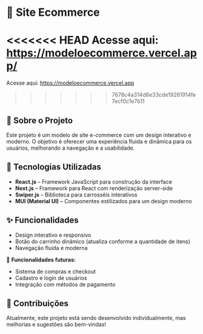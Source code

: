 # 🛒 Site Ecommerce  

<<<<<<< HEAD
Acesse aqui: https://modeloecommerce.vercel.app/
=======
Acesse aqui: https://modeloecommerce.vercel.app
>>>>>>> 7678c4a314d6e33cde19261914fe7ecf0c1e7b11

## 📌 Sobre o Projeto  
Este projeto é um modelo de site e-commerce com um design interativo e moderno.
O objetivo é oferecer uma experiência fluida e dinâmica para os usuários, melhorando a navegação e a usabilidade.  

## 🚀 Tecnologias Utilizadas  
- **React.js** – Framework JavaScript para construção da interface  
- **Next.js** – Framework para React com renderização server-side  
- **Swiper.js** – Biblioteca para carrosséis interativos  
- **MUI (Material UI)** – Componentes estilizados para um design moderno  

## ✨ Funcionalidades  
- Design interativo e responsivo  
- Botão do carrinho dinâmico (atualiza conforme a quantidade de itens)  
- Navegação fluida e moderna  

📌 **Funcionalidades futuras:**  
- Sistema de compras e checkout  
- Cadastro e login de usuários  
- Integração com métodos de pagamento  

## 📌 Contribuições  
Atualmente, este projeto está sendo desenvolvido individualmente, mas melhorias e sugestões são bem-vindas!  
